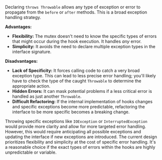 Declaring `throws Throwable` allows any type of exception or error to propagate from the `before` or `after` methods. This is a broad exception handling strategy.

**Advantages:**

*   **Flexibility:**  The mutex doesn't need to know the specific types of errors that might occur during the hook execution. It handles *any* error.
*   **Simplicity:** It avoids the need to declare multiple exception types in the interface signature.

**Disadvantages:**

*   **Lack of Specificity:**  It forces calling code to catch a very broad exception type. This can lead to less precise error handling; you'll likely have to check the type of the caught `Throwable` to determine the appropriate action.
*   **Hidden Errors:** It can mask potential problems if a less critical error is handled as just another `Throwable`.
*   **Difficult Refactoring:** If the internal implementation of hooks changes and specific exceptions become more predictable, refactoring the interface to be more specific becomes a breaking change.

Throwing specific exceptions like `IOException` or `InterruptedException` would provide more clarity and allow for more targeted error handling. However, this would require anticipating all possible exceptions and updating the interface if new exceptions are introduced.  The current design prioritizes flexibility and simplicity at the cost of specific error handling. It's a reasonable choice if the exact types of errors within the hooks are highly unpredictable or variable.